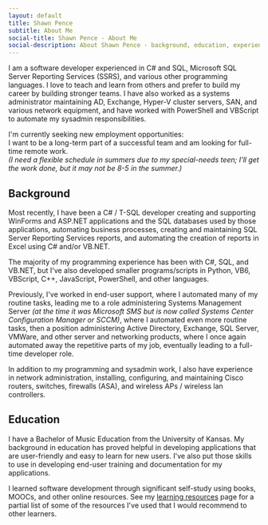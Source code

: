 ```yaml
---
layout: default
title: Shawn Pence
subtitle: About Me
social-title: Shawn Pence - About Me
social-description: About Shawn Pence - background, education, experience, etc.
---
```


I am a software developer experienced in C# and SQL, Microsoft SQL Server Reporting Services (SSRS), and various other programming languages. I love to teach and learn from others and prefer to build my career by building stronger teams. I have also worked as a systems administrator maintaining AD, Exchange, Hyper-V cluster servers, SAN, and various network equipment, and have worked with PowerShell and VBScript to automate my sysadmin responsibilities.

<div class="messagebox">
    <div class="messagetitle">I'm currently seeking new employment opportunities:</div>
    I want to be a long-term part of a successful team and am looking for full-time remote work.<br>
    <em class="smaller-text">(I need a flexible schedule in summers due to my special-needs teen; I'll get the work done,
         but it may not be 8-5 in the summer.)</em>
</div>

## Background

Most recently, I have been a C# / T-SQL developer creating and supporting WinForms and ASP\.NET applications and the  SQL databases used by those applications, automating business processes, creating and maintaining SQL Server Reporting Services reports, and automating the creation of reports in Excel using C# and/or VB\.NET.

The majority of my programming experience has been with C#, SQL, and VB\.NET, but I've also developed smaller programs/scripts in Python, VB6, VBScript, C++, JavaScript, PowerShell, and other languages.

Previously, I've worked in end-user support, where I automated many of my routine tasks, leading me to a role administering Systems Management Server *(at the time it was Microsoft SMS but is now called Systems Center Configuration Manager or SCCM)*, where I automated even more routine tasks, then a position administering Active Directory, Exchange, SQL Server, VMWare, and other server and networking products, where I once again automated away the repetitive parts of my job, eventually leading to a full-time developer role.

In addition to my programming and sysadmin work, I also have experience in network administration, installing, configuring, and maintaining Cisco routers, switches, firewalls (ASA), and wireless APs / wireless lan controllers.

## Education

I have a Bachelor of Music Education from the University of Kansas.  My background in education has proved helpful in developing applications that are user-friendly and easy to learn for new users.  I've also put those skills to use in developing end-user training and documentation for my applications.

I learned software development through significant self-study using books, MOOCs, and other online resources.  See my [learning resources](/resources/) page for a partial list of some of the resources I've used that I would recommend to other learners.
